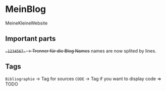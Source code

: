 # MeinBlog
MeineKleineWebsite

## Important parts

~~```-1234567-``` -> Trenner für die Blog Names~~
names are now splited by lines.


## Tags
```Bibliographie``` -> Tag for sources
```CODE``` -> Tag if you want to display code => TODO